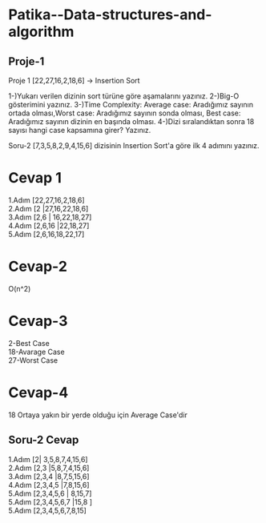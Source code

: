 # Patika--Data-structures-and-algorithm

## Proje-1

Proje 1
[22,27,16,2,18,6] -> Insertion Sort

1-)Yukarı verilen dizinin sort türüne göre aşamalarını yazınız.
2-)Big-O gösterimini yazınız.
3-)Time Complexity: Average case: Aradığımız sayının ortada olması,Worst case: Aradığımız sayının sonda olması, Best case: Aradığımız sayının dizinin en başında olması.
4-)Dizi sıralandıktan sonra 18 sayısı hangi case kapsamına girer? Yazınız.


Soru-2  [7,3,5,8,2,9,4,15,6] dizisinin Insertion Sort'a göre ilk 4 adımını yazınız.


# Cevap 1

 1.Adım [22,27,16,2,18,6] <br>
 2.Adım [2 |27,16,22,18,6] <br>
 3.Adım [2,6 | 16,22,18,27] <br>
 4.Adım [2,6,16 |22,18,27] <br>
 5.Adım [2,6,16,18,22,17] <br>
# Cevap-2

O(n^2)
# Cevap-3

2-Best Case <br>
18-Avarage Case <br>
27-Worst Case <br>

# Cevap-4
18 Ortaya yakın bir yerde olduğu için Average Case'dir

## Soru-2 Cevap
  1.Adım [2| 3,5,8,7,4,15,6] <br>
 2.Adım [2,3 |5,8,7,4,15,6] <br>
 3.Adım [2,3,4 |8,7,5,15,6] <br>
 4.Adım [2,3,4,5 |7,8,15,6] <br>
 5.Adım [2,3,4,5,6 | 8,15,7] <br>
 5.Adım [2,3,4,5,6,7 |15,8 ] <br>
 5.Adım [2,3,4,5,6,7,8,15] <br>
 
  
